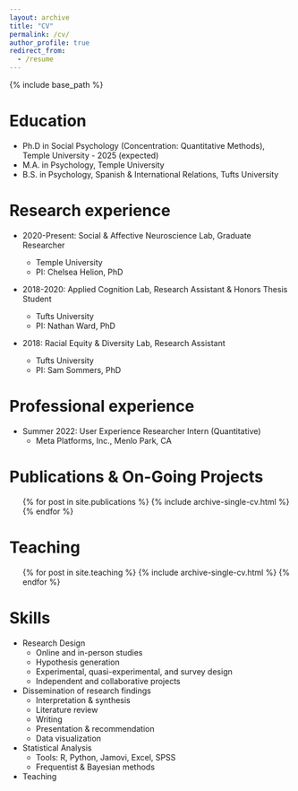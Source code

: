 ```yaml
---
layout: archive
title: "CV"
permalink: /cv/
author_profile: true
redirect_from:
  - /resume
---
```


{% include base_path %}

Education
======
* Ph.D in Social Psychology (Concentration: Quantitative Methods), Temple University - 2025 (expected)
* M.A. in Psychology, Temple University
* B.S. in Psychology, Spanish & International Relations, Tufts University

Research experience
======
* 2020-Present: Social & Affective Neuroscience Lab, Graduate Researcher
  * Temple University
  * PI: Chelsea Helion, PhD
 
* 2018-2020: Applied Cognition Lab, Research Assistant & Honors Thesis Student
  * Tufts University
  * PI: Nathan Ward, PhD
 
* 2018: Racial Equity & Diversity Lab, Research Assistant
  * Tufts University
  * PI: Sam Sommers, PhD

Professional experience
======
* Summer 2022: User Experience Researcher Intern (Quantitative)
  * Meta Platforms, Inc., Menlo Park, CA
  

Publications & On-Going Projects
======
  <ul>{% for post in site.publications %}
    {% include archive-single-cv.html %}
  {% endfor %}</ul>
  
Teaching 
======
  <ul>{% for post in site.teaching %}
    {% include archive-single-cv.html %}
  {% endfor %}</ul>

Skills
======
* Research Design
  * Online and in-person studies
  * Hypothesis generation
  * Experimental, quasi-experimental, and survey design
  * Independent and collaborative projects
* Dissemination of research findings
  * Interpretation & synthesis
  * Literature review
  * Writing
  * Presentation & recommendation
  * Data visualization
* Statistical Analysis
  * Tools: R, Python, Jamovi, Excel, SPSS
  * Frequentist & Bayesian methods
* Teaching
